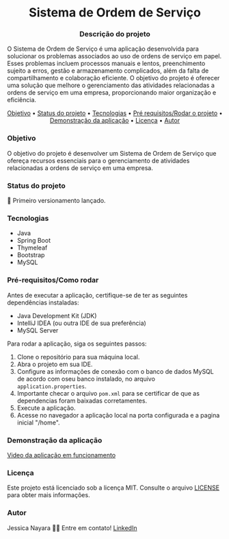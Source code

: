 <h1 align="center">Sistema de Ordem de Serviço</h1>
<h3 align="center">Descrição do projeto</h3>
<p >   O Sistema de Ordem de Serviço é uma aplicação desenvolvida para solucionar os problemas associados ao uso de ordens de serviço em papel. Esses problemas incluem processos manuais e lentos, preenchimento sujeito a erros, gestão e armazenamento complicados, além da falta de compartilhamento e colaboração eficiente. O objetivo do projeto é oferecer uma solução que melhore o gerenciamento das atividades relacionadas a ordens de serviço em uma empresa, proporcionando maior organização e eficiência.</p>
<p align="center">
   <a href="#objetivo">Objetivo</a> •
    <a href="#status">Status do projeto</a> •
   <a href="#tecnologias">Tecnologias</a> • 
    <a href="#requisitos">Pré requisitos/Rodar o projeto</a> • 
   <a href="#demonstracao">Demonstração da aplicação</a> • 
   <a href="#licenca">Licença</a> • 
   <a href="#autor">Autor</a>
</p>
<h3 id="objetivo">Objetivo</h3>
<p>
  O objetivo do projeto é desenvolver um Sistema de Ordem de Serviço que ofereça recursos essenciais para o gerenciamento de atividades relacionadas a ordens de serviço em uma empresa.
</p>

<h3 id="status">Status do projeto</h3>
<p > 
	 🚀 Primeiro versionamento lançado.
</p>
<h3 id="tecnologias">Tecnologias</h3>
<ul>
    <li>Java</li>
    <li>Spring Boot</li>
    <li>Thymeleaf</li>
    <li>Bootstrap</li>
    <li>MySQL</li>
</ul>

<h3 id="requisitos">Pré-requisitos/Como rodar</h3>
<p>Antes de executar a aplicação, certifique-se de ter as seguintes dependências instaladas:</p>
<ul>
  <li>Java Development Kit (JDK)</li>
  <li>IntelliJ IDEA (ou outra IDE de sua preferência)</li>
  <li>MySQL Server</li>
</ul>
<p>Para rodar a aplicação, siga os seguintes passos:</p>
<ol>
  <li>Clone o repositório para sua máquina local.</li>
  <li>Abra o projeto em sua IDE.</li>
  <li>Configure as informações de conexão com o banco de dados MySQL de acordo com oseu banco instalado, no arquivo       <code>application.properties</code>.</li>
  <li>Importante checar o arquivo <code>pom.xml</code> para se certificar de que as dependencias foram baixadas corretamentes.</li>
  <li>Execute a aplicação.</li>
  <li>Acesse no navegador a aplicação local na porta configurada e a pagina inicial "/home".</li>
</ol>

<h3 id="demonstracao">Demonstração da aplicação</h3>
<a href="https://www.canva.com/design/DAFohPGyHjM/Si3H-yQQcfbVyiFrBb3O8g/watch?utm_content=DAFohPGyHjM&utm_campaign=designshare&utm_medium=link&utm_source=publishsharelink/">Video da aplicação em funcionamento</a>

<h3 id="licenca">Licença</h3>
<p>Este projeto está licenciado sob a licença MIT. Consulte o arquivo <a href="LICENSE">LICENSE</a> para obter mais informações.</p>

<h3 id="autor">Autor</h3>

Jessica Nayara 👋🏽 Entre em contato!
<a href="https://www.linkedin.com/in/jessicanayararibeiro/">LinkedIn</a>
